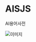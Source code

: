 # AISJS

AI용어사전

![이미지](https://github.com/AIMAIdeveloper/AISJS/blob/main/AI%EC%9A%A9%EC%96%B4%EC%82%AC%EC%A0%84_00.jpg)
